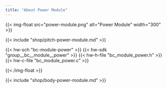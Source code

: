 ```yaml
---
title: "About Power Module"
---
```


{{< img-float src="power-module.png" alt="Power Module" width="300" >}}

{{< include "shop/pitch-power-module.md" >}}

{{< hw-sch "bc-module-power" >}}
{{< hw-sdk "group__bc__module__power" >}}
{{< hw-h-file "bc_module_power.h" >}}
{{< hw-c-file "bc_module_power.c" >}}

{{< /img-float >}}

{{< include "shop/body-power-module.md" >}}
